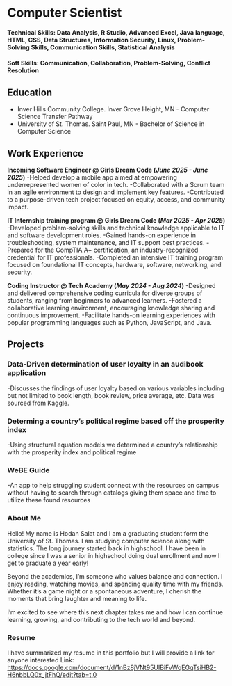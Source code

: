 # Computer Scientist

#### Technical Skills: Data Analysis, R Studio, Advanced Excel, Java language, HTML, CSS, Data Structures, Information Security, Linux, Problem-Solving Skills, Communication Skills, Statistical Analysis
#### Soft Skills: Communication, Collaboration, Problem-Solving, Conflict Resolution

## Education
- Inver Hills Community College. Inver Grove Height, MN - Computer Science Transfer Pathway
- University of St. Thomas. Saint Paul, MN - Bachelor of Science in Computer Science 

## Work Experience
**Incoming Software Engineer @ Girls Dream Code (_June 2025 - June 2025_)**
-Helped develop a mobile app aimed at empowering underrepresented women of color in tech.
-Collaborated with a Scrum team in an agile environment to design and implement key features.
-Contributed to a purpose-driven tech project focused on equity, access, and community impact.

**IT Internship training program @ Girls Dream Code (_Mar 2025 - Apr 2025_)**
-Developed problem-solving skills and technical knowledge applicable to  IT and software development roles.
-Gained hands-on experience in troubleshooting, system maintenance, and IT support best practices. 
-Prepared for the CompTIA A+ certification, an industry-recognized credential for IT professionals.
-Completed an intensive IT training program focused on foundational IT concepts, hardware, software, networking, and security.

**Coding Instructor @ Tech Academy (_May 2024 - Aug 2024_)**
-Designed and delivered comprehensive coding curricula for diverse groups of students, ranging from beginners to advanced learners.
-Fostered a collaborative learning environment, encouraging knowledge sharing and continuous improvement.
-Facilitate hands-on learning experiences with popular programming languages such as Python, JavaScript, and Java.

## Projects
### Data-Driven determination of user loyalty in an audibook application
-Discusses the findings of user loyalty based on various variables including but not limited to book length, book review, price average, etc. Data was sourced from Kaggle. 
### Determing a country’s political regime based off the prosperity index
-Using structural equation models we determined a country’s relationship with the prosperity index and political regime
### WeBE Guide
-An app to help struggling student connect with the resources on campus without having to search through catalogs giving them space and time to utilize these found resources 


### About Me
Hello! My name is Hodan Salat and I am a graduating student form the University of St. Thomas. I am studying computer science along with statistics. The long journey started back in highschool. I have been in college since I was a senior in highschool doing dual enrollment and now I get to graduate a year early! 

Beyond the academics, I’m someone who values balance and connection. I enjoy reading, watching movies, and spending quality time with my friends. Whether it’s a game night or a spontaneous adventure, I cherish the moments that bring laughter and meaning to life.

I’m excited to see where this next chapter takes me and how I can continue learning, growing, and contributing to the tech world and beyond.

### Resume
I have summarized my resume in this portfolio but I will provide a link for anyone interested 
Link: https://docs.google.com/document/d/1nBz8jVNt95UIBiFvWqEGqTsiHB2-H6nbbLQ0x_jtFhQ/edit?tab=t.0  





